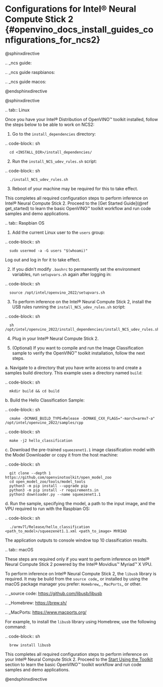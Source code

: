 # Configurations for Intel® Neural Compute Stick 2 {#openvino_docs_install_guides_configurations_for_ncs2}

@sphinxdirective

.. _ncs guide:

.. _ncs guide raspbianos:

.. _ncs guide macos:

@endsphinxdirective


@sphinxdirective

.. tab:: Linux

   Once you have your Intel® Distribution of OpenVINO™ toolkit installed, follow the steps below to be able to work on NCS2:

   1. Go to the `install_dependencies` directory:

   .. code-block:: sh

      cd <INSTALL_DIR>/install_dependencies/

   2. Run the `install_NCS_udev_rules.sh` script:

   .. code-block:: sh

      ./install_NCS_udev_rules.sh

   3. Reboot of your machine may be required for this to take effect.

   This completes all required configuration steps to perform inference on Intel® Neural Compute Stick 2. 
   Proceed to the [Get Started Guide](@ref get_started) to learn the basic OpenVINO™ toolkit workflow and run code samples and demo applications.

.. tab:: Raspbian OS

   1. Add the current Linux user to the `users` group:

   .. code-block:: sh

      sudo usermod -a -G users "$(whoami)"

   Log out and log in for it to take effect.

   2. If you didn't modify `.bashrc` to permanently set the environment variables, run `setupvars.sh` again after logging in:

   .. code-block:: sh

      source /opt/intel/openvino_2022/setupvars.sh
   
   3. To perform inference on the Intel® Neural Compute Stick 2, install the USB rules running the `install_NCS_udev_rules.sh` script:

   .. code-block:: sh

      sh /opt/intel/openvino_2022/install_dependencies/install_NCS_udev_rules.sh

   4. Plug in your Intel® Neural Compute Stick 2.

   5. (Optional) If you want to compile and run the Image Classification sample to verify the OpenVINO™ toolkit installation, follow the next steps.

   a. Navigate to a directory that you have write access to and create a samples build directory. This example uses a directory named `build`:

   .. code-block:: sh

      mkdir build && cd build

   b. Build the Hello Classification Sample:

   .. code-block:: sh

      cmake -DCMAKE_BUILD_TYPE=Release -DCMAKE_CXX_FLAGS="-march=armv7-a" /opt/intel/openvino_2022/samples/cpp
   
   .. code-block:: sh

      make -j2 hello_classification

   c. Download the pre-trained `squeezenet1.1` image classification model with the Model Downloader or copy it from the host machine:

   .. code-block:: sh

      git clone --depth 1 https://github.com/openvinotoolkit/open_model_zoo
      cd open_model_zoo/tools/model_tools
      python3 -m pip install --upgrade pip
      python3 -m pip install -r requirements.in
      python3 downloader.py --name squeezenet1.1 

   d. Run the sample, specifying the model, a path to the input image, and the VPU required to run with the Raspbian OS:
   
   .. code-block:: sh

      ./armv7l/Release/hello_classification <path_to_model>/squeezenet1.1.xml <path_to_image> MYRIAD

   The application outputs to console window top 10 classification results.

.. tab:: macOS

   These steps are required only if you want to perform inference on Intel® Neural Compute Stick 2 powered by the Intel® Movidius™ Myriad™ X VPU.

   To perform inference on Intel® Neural Compute Stick 2, the `libusb` library is required. It may be build from the `source code`_ or installed by using the macOS package manager you prefer: `Homebrew`_ , `MacPorts`_ or other.

   .. _source code: https://github.com/libusb/libusb

   .. _Homebrew: https://brew.sh/

   .. _MacPorts: https://www.macports.org/

   For example, to install the `libusb` library using Homebrew, use the following command:

   .. code-block:: sh

      brew install libusb

   This completes all required configuration steps to perform inference on your Intel® Neural Compute Stick 2.
   Proceed to the <a href="openvino_docs_install_guides_installing_openvino_macos.html#get-started">Start Using the Toolkit</a> section to learn the basic OpenVINO™ toolkit workflow and run code samples and demo applications.


@endsphinxdirective